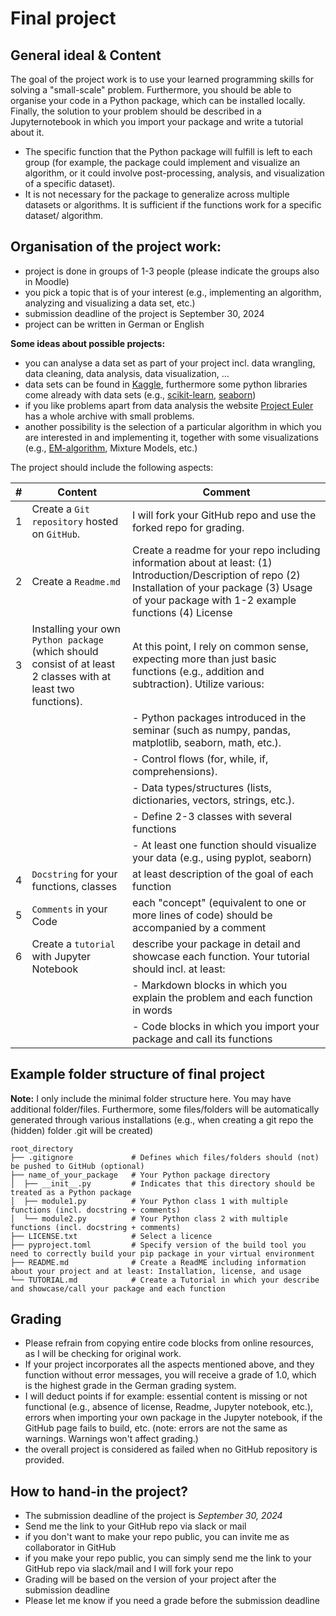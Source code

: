 # Final project

## General ideal & Content

The goal of the project work is to use your learned programming skills for solving a "small-scale" problem. Furthermore, you should be able to organise your code in a Python package, which can be installed locally. Finally, the solution to your problem should be described in a Jupyternotebook in which you import your package and write a tutorial about it.
-   The specific function that the Python package will fulfill is left to each group (for example, the package could implement and visualize an algorithm, or it could involve post-processing, analysis, and visualization of a specific dataset).
-   It is not necessary for the package to generalize across multiple datasets or algorithms. It is sufficient if the functions work for a specific dataset/ algorithm.

## Organisation of the project work:
+ project is done in groups of 1-3 people (please indicate the groups also in Moodle)
+ you pick a topic that is of your interest (e.g., implementing an algorithm, analyzing and visualizing a data set, etc.)
+ submission deadline of the project is September 30, 2024
+ project can be written in German or English
  
**Some ideas about possible projects:**
+ you can analyse a data set as part of your project incl. data wrangling, data cleaning, data analysis, data visualization, …
+ data sets can be found in [Kaggle](https://www.kaggle.com/), furthermore some python libraries come already with data sets (e.g., [scikit-learn](https://scikit-learn.org/stable/datasets.html), [seaborn](https://github.com/mwaskom/seaborn-data))
+ if you like problems apart from data analysis the website [Project Euler](https://projecteuler.net/archives) has a whole archive with small problems.
+ another possibility is the selection of a particular algorithm in which you are interested in and implementing it, together with some visualizations (e.g., [EM-algorithm](https://github.com/Ransaka/GMM-from-scratch), Mixture Models, etc.)

The project should include the following aspects:

|\# | Content                                                                                                      | Comment                                                                                                                                      |
|--|------------------------------|------------------------------------------|
|1| Create a `Git repository` hosted on `GitHub`.                                                                | I will fork your GitHub repo and use the forked repo for grading.                                                                            |
|2| Create a `Readme.md`                                                                                           | Create a readme for your repo including information about at least: (1) Introduction/Description of repo (2) Installation of your package (3) Usage of your package with 1-2 example functions (4) License  |                                                                                                                                            |                                                                  |
|3| Installing your own `Python package` (which should consist of at least 2 classes with at least two functions). | At this point, I rely on common sense, expecting more than just basic functions (e.g., addition and subtraction). Utilize various: |
||                                                                                                              | \- Python packages introduced in the seminar (such as numpy, pandas, matplotlib, seaborn, math, etc.).                                       |
||                                                                                                              | \- Control flows (for, while, if, comprehensions).                                                                                           |
||                                                                                                              | \- Data types/structures (lists, dictionaries, vectors, strings, etc.).                                                                      |
||                                                                                                              | \- Define 2-3 classes with several functions | 
||                                                                                                              | \- At least one function should visualize your data (e.g., using pyplot, seaborn)
|4| `Docstring` for your functions, classes                                                                     | at least description of the goal of each function                      |
|5| `Comments` in your Code                                                                                     | each "concept" (equivalent to one or more lines of code) should be accompanied by a comment                                                  |
|6| Create a `tutorial` with Jupyter Notebook                                                                   | describe your package in detail and showcase each function. Your tutorial should incl. at least:                         |
||                                                                                                              | \- Markdown blocks in which you explain the problem and each function in words                         |
||                                                                                                              | \- Code blocks in which you import your package and call its functions                                                                 |

## Example folder structure of final project

**Note:**
I only include the minimal folder structure here. You may have additional folder/files. Furthermore, some files/folders will be automatically generated through various installations (e.g., when creating a git repo the (hidden) folder .git will be created)

```{raw}
root_directory  
├── .gitignore             # Defines which files/folders should (not) be pushed to GitHub (optional)
├── name_of_your_package   # Your Python package directory   
│  ├── __init__.py         # Indicates that this directory should be treated as a Python package
│  ├── module1.py          # Your Python class 1 with multiple functions (incl. docstring + comments)
│  └── module2.py          # Your Python class 2 with multiple functions (incl. docstring + comments)
├── LICENSE.txt            # Select a licence 
├── pyproject.toml         # Specify version of the build tool you need to correctly build your pip package in your virtual environment
├── README.md              # Create a ReadME including information about your project and at least: Installation, license, and usage
└── TUTORIAL.md            # Create a Tutorial in which your describe and showcase/call your package and each function 			 

```

## Grading

+ Please refrain from copying entire code blocks from online resources, as I will be checking for original work.
+ If your project incorporates all the aspects mentioned above, and they function without error messages, you will receive a grade of 1.0, which is the highest grade in the German grading system.
+ I will deduct points if for example: essential content is missing or not functional (e.g., absence of license, Readme, Jupyter notebook, etc.), errors when importing your own package in the Jupyter notebook, if the GitHub page fails to build, etc. (note: errors are not the same as warnings. Warnings won't affect grading.)
+ the overall project is considered as failed when no GitHub repository is provided. 

## How to hand-in the project?

+ The submission deadline of the project is *September 30, 2024*
+ Send me the link to your GitHub repo via slack or mail
+ if you don't want to make your repo public, you can invite me as collaborator in GitHub
+ if you make your repo public, you can simply send me the link to your GitHub repo via slack/mail and I will fork your repo
+ Grading will be based on the version of your project after the submission deadline
+ Please let me know if you need a grade before the submission deadline 

